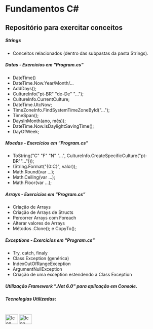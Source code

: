 # Fundamentos C#

## Repositório para exercitar conceitos

##### Strings
- Conceitos relacionados (dentro das subpastas da pasta Strings).

##### Datas - Exercícios em "Program.cs"
- DateTime()
- DateTime.Now.Year/Month/...
- AddDays();
- CultureInfo("pt-BR" "de-De" "...");
- CultureInfo.CurrentCulture;
- DateTime.UtcNow;
- TimeZoneInfo.FindSystemTimeZoneById("...");
- TimeSpan();
- DaysInMonth(ano, mês));
- DateTime.Now.IsDaylightSavingTime();
- DayOfWeek;

##### Moedas - Exercícios em "Program.cs"
- ToString("C" "F" "N" "...", CultureInfo.CreateSpecificCulture("pt-BR""...")));
- (String.Format("{0:C}", valor));
- Math.Round(var ...);
- Math.Ceiling(var ...);
- Math.Floor(var ...);

##### Arrays - Exercícios em "Program.cs"
- Criação de Arrays
- Criação de Arrays de Structs
- Percorrer Arrays com Foreach
- Alterar valores de Arrays
- Métodos .Clone(); e CopyTo();

##### Exceptions - Exercícios em "Program.cs"
- Try, catch, finaly
- Class Exception (genérica)
- IndexOutOfRangeException
- ArgumentNullException
- Criação de uma exception estendendo a Class Exception 

##### Utilização Framework ".Net 6.0" para aplicação em Console.

##### Tecnologias Utilizadas:



<div style="display: inline_block"><br> 

  <img align="center" alt="Icon C# C#" height="30" width="40" src="https://cdn.jsdelivr.net/gh/devicons/devicon/icons/csharp/csharp-original.svg" />  
  <img align="center" alt="Icon .net" height="30" width="40" src="https://cdn.jsdelivr.net/gh/devicons/devicon/icons/dotnetcore/dotnetcore-original.svg" />
 
</div>
